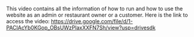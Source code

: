 This video contains all the information of how to run and how to use the website as an admin or restaurant owner or a customer.
Here is the link to access the video: https://drive.google.com/file/d/1-PACIAcYb0KGop_OBsUWzPlaxXXFN7Sh/view?usp=drivesdk
   